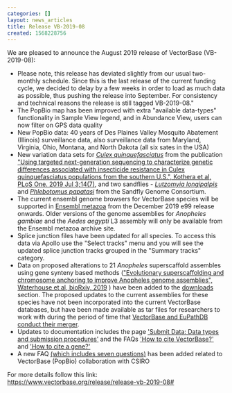 ```yaml
---
categories: []
layout: news_articles
title: Release VB-2019-08
created: 1568228756
---
```

We are pleased to announce the August 2019 release of VectorBase (VB-2019-08):
<ul>
<li>Please note, this release has deviated slightly from our usual two-monthly schedule. Since this is the last release of the current funding cycle, we decided to delay by a few weeks in order to load as much data as possible, thus pushing the release into September.  For consistency and technical reasons the release is still tagged VB-2019-08."
</li>
<li>The PopBio map has been improved with extra "available data-types" functionality in Sample View legend, and in Abundance View, users can now filter on GPS data quality</li>
<li>New PopBio data: 40 years of Des Plaines Valley Mosquito Abatement (Illinois) surveillance data, also surveillance data from Maryland, Virginia, Ohio, Montana, and North Dakota (all six sates in the USA)</li>
<li>New variation data sets for <a href="/Culex_quinquefasciatus/Info/Index"><i>Culex quinquefasciatus</i></a> from the publication <a href="https://www.ncbi.nlm.nih.gov/pubmed/31269040?dopt=Abstract">"Using targeted next-generation sequencing to characterize genetic differences associated with insecticide resistance in Culex quinquefasciatus populations from the southern U.S.", Kothera et al, PLoS One. 2019 Jul 3;14(7)</a>, and two sandflies - <a href="/Lutzomyia_longipalpis/Info/Index"><i>Lutzomyia longipalpis</i></a> and <a href="https://www.vectorbase.org/Phlebotomus_papatasi/Info/Index"><i>Phlebotomus papatasi</i></a> from the Sandfly Genome Consortium.</li>
<li>The current ensembl genome browsers for VectorBase species will be supported in <a href="http://metazoa.ensembl.org/index.html">Ensembl metazoa</a> from the December 2019 e99 release onwards. Older versions of the genome assemblies for <i>Anopheles gambiae</i> and the <i>Aedes aegypti</i> L3 assembly will only be available from the Ensembl metazoa archive site.</li>
<li>Splice junction files have been updated for all species. To access this data via Apollo use the "Select tracks" menu and you will see the updated splice junction tracks grouped in the "Summary tracks" category.</li>
<li>Data on proposed alterations to 21 <i>Anopheles</i> superscaffold assembles using gene synteny based methods (<a href="https://www.biorxiv.org/content/10.1101/434670v3.full">"Evolutionary superscaffolding and chromosome anchoring to improve Anopheles genome assemblies", Waterhouse et al, bioRxiv, 2019</a> ) have been added to the <a href="/downloads?field_download_file_format_tid=1579&field_status_value=Current">downloads</a> section. The proposed updates to the current assemblies for these species have not been incorporated into the current VectorBase databases, but have been made available as tar files for researchers to work with during the period of time that <a href="/news/important-vectorbase-merge-eupathdb">VectorBase and EuPathDB conduct their merger</a>.</li>
<li>Updates to documentation includes the page <a href="/content/submit-data"><u>'Submit Data: Data types and submission procedures'</u></a> and the FAQs <a href="/faqs/how-cite-vectorbase"><u>'How to cite VectorBase?'</u></a> and <a href="/faqs/how-cite-gene#"><u>'How to cite a gene?'</u></a> </li>
<li> A new FAQ <a href="/faqs/csiro-and-vectorbase"><u>(which includes seven questions)</u></a> has been added related to VectorBase (PopBio) collaboration with CSIRO</li>
</ul>


For more details follow this link: <a href="https://www.vectorbase.org/release/release-vb-2019-08#">https://www.vectorbase.org/release/release-vb-2019-08#</a>
